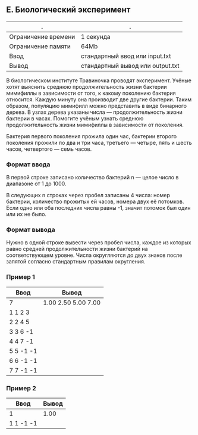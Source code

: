 
## E. Биологический эксперимент

| . 					| . 
| --- 					| ---  
| Ограничение времени 	| 1 секунда
| Ограничение памяти 	| 64Mb
| Ввод 					| стандартный ввод или input.txt
| Вывод 				| стандартный вывод или output.txt

В биологическом институте Травиночка проводят эксперимент. Учёные хотят выяснить среднюю продолжительность жизни бактерии мимифиллы в зависимости от того, к какому поколению бактерия относится. Каждую минуту она производит две другие бактерии. Таким образом, популяцию мимифилл можно представить в виде бинарного дерева. В узлах дерева указаны числа — продолжительность жизни бактерии в часах. Помогите учёным узнать среднюю продолжительность жизни мимифиллы в зависимости от поколения.

Бактерия первого поколения прожила один час, бактерии второго поколения прожили по два и три часа, третьего — четыре, пять и шесть часов, четвертого — семь часов.

### Формат ввода

В первой строке записано количество бактерий n — целое число в диапазоне от 1 до 1000.

В следующих n строках через пробел записаны 4 числа: номер бактерии, количество прожитых ей часов, номера двух её потомков. Если одно или оба последних числа равны -1, значит потомок был один или их не было.

### Формат вывода

Нужно в одной строке вывести через пробел числа, каждое из которых равно средней продолжительности жизни бактерий на соответствующем уровне. Числа округляются до двух знаков после запятой согласно стандартным правилам округления.

### Пример 1

| Ввод 			| Вывод
| --- 			| ---
| 7				| 1.00 2.50 5.00 7.00
| 1 1 2 3		| 
| 2 2 4 5		| 
| 3 3 6 -1		| 
| 4 4 7 -1		| 
| 5 5 -1 -1		| 
| 6 6 -1 -1		| 
| 7 7 -1 -1		| 

### Пример 2

| Ввод 			| Вывод
| --- 			| ---
| 1				| 1.00
| 1 1 -1 -1 	| 

	

